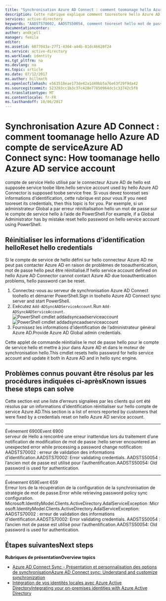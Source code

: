 ```yaml
---
title: "Synchronisation Azure AD Connect : comment toomanage hello Azure AD compte de service | Documents Microsoft"
description: Cette rubrique explique comment toorestore hello Azure AD compte de service.
services: active-directory
keywords: "AADSTS70002, AADSTS50054, comment tooreset hello mot de passe pour hello synchronisation d’Azure AD Connect compte du service du connecteur"
documentationcenter: 
author: andkjell
manager: femila
editor: 
ms.assetid: 6077043a-27f1-4304-a44b-81dc46620f24
ms.service: active-directory
ms.workload: identity
ms.tgt_pltfrm: na
ms.devlang: na
ms.topic: article
ms.date: 07/12/2017
ms.author: billmath
ms.openlocfilehash: e563518eae173de42a1d40bb5a76e63f29f9da42
ms.sourcegitcommit: 523283cc1b3c37c428e77850964dc1c33742c5f0
ms.translationtype: MT
ms.contentlocale: fr-FR
ms.lasthandoff: 10/06/2017
---
```

# <a name="azure-ad-connect-sync-how-toomanage-hello-azure-ad-service-account"></a><span data-ttu-id="7e696-104">Synchronisation Azure AD Connect : comment toomanage hello Azure AD compte de service</span><span class="sxs-lookup"><span data-stu-id="7e696-104">Azure AD Connect sync: How toomanage hello Azure AD service account</span></span>
<span data-ttu-id="7e696-105">compte de service Hello utilisé par le connecteur Azure AD de hello est supposée service toobe libre.</span><span class="sxs-lookup"><span data-stu-id="7e696-105">hello service account used by hello Azure AD Connector is supposed toobe service free.</span></span> <span data-ttu-id="7e696-106">Si vous devez tooreset ses informations d’identification, cette rubrique est pour vous.</span><span class="sxs-lookup"><span data-stu-id="7e696-106">If you need tooreset its credentials, then this topic is for you.</span></span> <span data-ttu-id="7e696-107">Par exemple, si un administrateur Global a par erreur réinitialisation hello un mot de passe sur le compte de service hello à l’aide de PowerShell.</span><span class="sxs-lookup"><span data-stu-id="7e696-107">For example, if a Global Administrator has by mistake reset hello password on hello service account using PowerShell.</span></span>

## <a name="reset-hello-credentials"></a><span data-ttu-id="7e696-108">Réinitialiser les informations d’identification hello</span><span class="sxs-lookup"><span data-stu-id="7e696-108">Reset hello credentials</span></span>
<span data-ttu-id="7e696-109">Si le compte de service de hello défini sur hello connecteur Azure AD ne peut pas contacter Azure AD en raison de problèmes de tooauthentication, mot de passe hello peut être réinitialisé.</span><span class="sxs-lookup"><span data-stu-id="7e696-109">If hello service account defined on hello Azure AD Connector cannot contact Azure AD due tooauthentication problems, hello password can be reset.</span></span>

1. <span data-ttu-id="7e696-110">Connectez-vous au serveur de synchronisation Azure AD Connect toohello et démarrer PowerShell.</span><span class="sxs-lookup"><span data-stu-id="7e696-110">Sign in toohello Azure AD Connect sync server and start PowerShell.</span></span>
2. <span data-ttu-id="7e696-111">Exécutez `Add-ADSyncAADServiceAccount`.</span><span class="sxs-lookup"><span data-stu-id="7e696-111">Run `Add-ADSyncAADServiceAccount`.</span></span>  
   <span data-ttu-id="7e696-112">![PowerShell cmdlet addadsyncaadserviceaccount](./media/active-directory-aadconnectsync-howto-azureadaccount/addadsyncaadserviceaccount.png)</span><span class="sxs-lookup"><span data-stu-id="7e696-112">![PowerShell cmdlet addadsyncaadserviceaccount](./media/active-directory-aadconnectsync-howto-azureadaccount/addadsyncaadserviceaccount.png)</span></span>
3. <span data-ttu-id="7e696-113">Fournissez les informations d’identification de l’administrateur général Azure AD.</span><span class="sxs-lookup"><span data-stu-id="7e696-113">Provide Azure AD Global admin credentials.</span></span>

<span data-ttu-id="7e696-114">Cette applet de commande réinitialise le mot de passe hello pour le compte de service hello et mettre à jour dans Azure AD et dans le moteur de synchronisation hello.</span><span class="sxs-lookup"><span data-stu-id="7e696-114">This cmdlet resets hello password for hello service account and update it both in Azure AD and in hello sync engine.</span></span>

## <a name="known-issues-these-steps-can-solve"></a><span data-ttu-id="7e696-115">Problèmes connus pouvant être résolus par les procédures indiquées ci-après</span><span class="sxs-lookup"><span data-stu-id="7e696-115">Known issues these steps can solve</span></span>
<span data-ttu-id="7e696-116">Cette section est une liste d’erreurs signalées par les clients qui ont été résolus par un informations d’identification réinitialiser sur hello compte de service Azure AD.</span><span class="sxs-lookup"><span data-stu-id="7e696-116">This section is a list of errors reported by customers that were fixed by a credentials reset on hello Azure AD service account.</span></span>

- - -
<span data-ttu-id="7e696-117">Événement 6900</span><span class="sxs-lookup"><span data-stu-id="7e696-117">Event 6900</span></span>  
<span data-ttu-id="7e696-118">serveur de Hello a rencontré une erreur inattendue lors du traitement d’une notification de modification de mot de passe :</span><span class="sxs-lookup"><span data-stu-id="7e696-118">hello server encountered an unexpected error while processing a password change notification:</span></span>  
<span data-ttu-id="7e696-119">AADSTS70002 : erreur de validation des informations d’identification.</span><span class="sxs-lookup"><span data-stu-id="7e696-119">AADSTS70002: Error validating credentials.</span></span> <span data-ttu-id="7e696-120">AADSTS50054 : l’ancien mot de passe est utilisé pour l’authentification.</span><span class="sxs-lookup"><span data-stu-id="7e696-120">AADSTS50054: Old password is used for authentication.</span></span>

- - -
<span data-ttu-id="7e696-121">Événement 659</span><span class="sxs-lookup"><span data-stu-id="7e696-121">Event 659</span></span>  
<span data-ttu-id="7e696-122">Erreur lors de la récupération de la configuration de la synchronisation de stratégie de mot de passe.</span><span class="sxs-lookup"><span data-stu-id="7e696-122">Error while retrieving password policy sync configuration.</span></span> <span data-ttu-id="7e696-123">Microsoft.IdentityModel.Clients.ActiveDirectory.AdalServiceException :</span><span class="sxs-lookup"><span data-stu-id="7e696-123">Microsoft.IdentityModel.Clients.ActiveDirectory.AdalServiceException:</span></span>  
<span data-ttu-id="7e696-124">AADSTS70002 : erreur de validation des informations d’identification.</span><span class="sxs-lookup"><span data-stu-id="7e696-124">AADSTS70002: Error validating credentials.</span></span> <span data-ttu-id="7e696-125">AADSTS50054 : l’ancien mot de passe est utilisé pour l’authentification.</span><span class="sxs-lookup"><span data-stu-id="7e696-125">AADSTS50054: Old password is used for authentication.</span></span>

## <a name="next-steps"></a><span data-ttu-id="7e696-126">Étapes suivantes</span><span class="sxs-lookup"><span data-stu-id="7e696-126">Next steps</span></span>
<span data-ttu-id="7e696-127">**Rubriques de présentation**</span><span class="sxs-lookup"><span data-stu-id="7e696-127">**Overview topics**</span></span>

* [<span data-ttu-id="7e696-128">Azure AD Connect Sync - Présentation et personnalisation des options de synchronisation</span><span class="sxs-lookup"><span data-stu-id="7e696-128">Azure AD Connect sync: Understand and customize synchronization</span></span>](active-directory-aadconnectsync-whatis.md)
* [<span data-ttu-id="7e696-129">Intégration de vos identités locales avec Azure Active Directory</span><span class="sxs-lookup"><span data-stu-id="7e696-129">Integrating your on-premises identities with Azure Active Directory</span></span>](active-directory-aadconnect.md)

